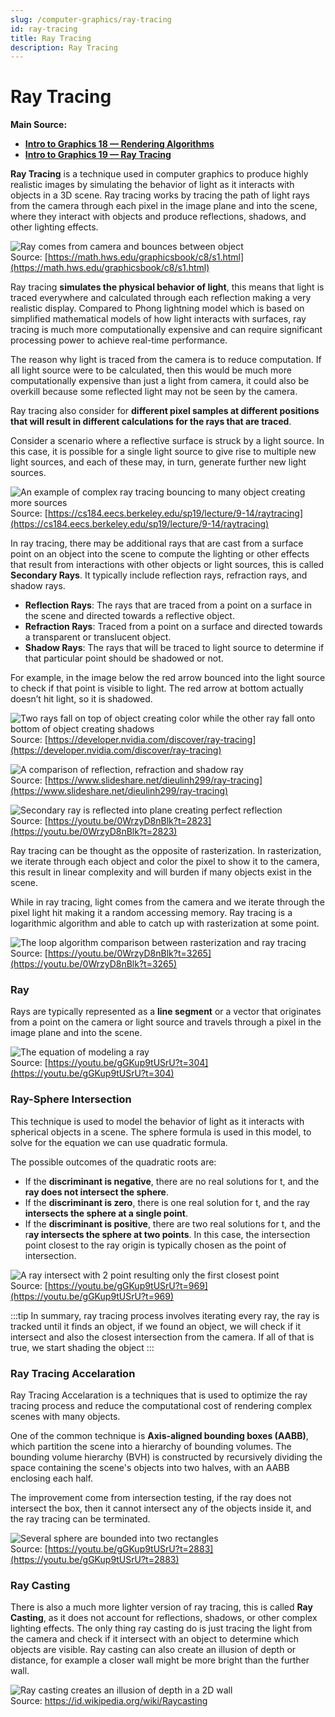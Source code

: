 ```yaml
---
slug: /computer-graphics/ray-tracing
id: ray-tracing
title: Ray Tracing
description: Ray Tracing
---
```


# Ray Tracing

**Main Source:**

- **[Intro to Graphics 18 — Rendering Algorithms](https://youtu.be/0WrzyD8nBlk)**
- **[Intro to Graphics 19 — Ray Tracing](https://youtu.be/gGKup9tUSrU)**

**Ray Tracing** is a technique used in computer graphics to produce highly realistic images by simulating the behavior of light as it interacts with objects in a 3D scene. Ray tracing works by tracing the path of light rays from the camera through each pixel in the image plane and into the scene, where they interact with objects and produce reflections, shadows, and other lighting effects.

![Ray comes from camera and bounces between object](./ray-tracing-example.png)  
Source: [https://math.hws.edu/graphicsbook/c8/s1.html](https://math.hws.edu/graphicsbook/c8/s1.html)

Ray tracing **simulates the physical behavior of light**, this means that light is traced everywhere and calculated through each reflection making a very realistic display. Compared to Phong lightning model which is based on simplified mathematical models of how light interacts with surfaces, ray tracing is much more computationally expensive and can require significant processing power to achieve real-time performance.

The reason why light is traced from the camera is to reduce computation. If all light source were to be calculated, then this would be much more computationally expensive than just a light from camera, it could also be overkill because some reflected light may not be seen by the camera.

Ray tracing also consider for **different pixel samples at different positions that will result in different calculations for the rays that are traced**.

Consider a scenario where a reflective surface is struck by a light source. In this case, it is possible for a single light source to give rise to multiple new light sources, and each of these may, in turn, generate further new light sources.

![An example of complex ray tracing bouncing to many object creating more sources](./complex-ray-tracing.png)  
Source: [https://cs184.eecs.berkeley.edu/sp19/lecture/9-14/raytracing](https://cs184.eecs.berkeley.edu/sp19/lecture/9-14/raytracing)

In ray tracing, there may be additional rays that are cast from a surface point on an object into the scene to compute the lighting or other effects that result from interactions with other objects or light sources, this is called **Secondary Rays**. It typically include reflection rays, refraction rays, and shadow rays.

- **Reflection Rays**: The rays that are traced from a point on a surface in the scene and directed towards a reflective object.
- **Refraction Rays**: Traced from a point on a surface and directed towards a transparent or translucent object.
- **Shadow Rays**: The rays that will be traced to light source to determine if that particular point should be shadowed or not.

For example, in the image below the red arrow bounced into the light source to check if that point is visible to light. The red arrow at bottom actually doesn’t hit light, so it is shadowed.

![Two rays fall on top of object creating color while the other ray fall onto bottom of object creating shadows](./shadow-ray.png)  
Source: [https://developer.nvidia.com/discover/ray-tracing](https://developer.nvidia.com/discover/ray-tracing)

![A comparison of reflection, refraction and shadow ray](./secondary-ray-1.png)  
Source: [https://www.slideshare.net/dieulinh299/ray-tracing](https://www.slideshare.net/dieulinh299/ray-tracing)

![Secondary ray is reflected into plane creating perfect reflection](./secondary-ray-2.png)  
Source: [https://youtu.be/0WrzyD8nBlk?t=2823](https://youtu.be/0WrzyD8nBlk?t=2823)

Ray tracing can be thought as the opposite of rasterization. In rasterization, we iterate through each object and color the pixel to show it to the camera, this result in linear complexity and will burden if many objects exist in the scene.

While in ray tracing, light comes from the camera and we iterate through the pixel light hit making it a random accessing memory. Ray tracing is a logarithmic algorithm and able to catch up with rasterization at some point.

![The loop algorithm comparison between rasterization and ray tracing](./ray-tracing-vs-rasterization.png)  
Source: [https://youtu.be/0WrzyD8nBlk?t=3265](https://youtu.be/0WrzyD8nBlk?t=3265)

### Ray

Rays are typically represented as a **line segment** or a vector that originates from a point on the camera or light source and travels through a pixel in the image plane and into the scene.

![The equation of modeling a ray](./ray-modeling.png)  
Source: [https://youtu.be/gGKup9tUSrU?t=304](https://youtu.be/gGKup9tUSrU?t=304)

### Ray-Sphere Intersection

This technique is used to model the behavior of light as it interacts with spherical objects in a scene. The sphere formula is used in this model, to solve for the equation we can use quadratic formula.

The possible outcomes of the quadratic roots are:

- If the **discriminant is negative**, there are no real solutions for t, and the **ray does not intersect the sphere**.
- If the **discriminant is zero**, there is one real solution for t, and the ray **intersects the sphere at a single point**.
- If the **discriminant is positive**, there are two real solutions for t, and the r**ay intersects the sphere at two points**. In this case, the intersection point closest to the ray origin is typically chosen as the point of intersection.

![A ray intersect with 2 point resulting only the first closest point](./ray-sphere-intersection.png)  
Source: [https://youtu.be/gGKup9tUSrU?t=969](https://youtu.be/gGKup9tUSrU?t=969)

:::tip
In summary, ray tracing process involves iterating every ray, the ray is tracked until it finds an object, if we found an object, we will check if it intersect and also the closest intersection from the camera. If all of that is true, we start shading the object
:::

### Ray Tracing Accelaration

Ray Tracing Accelaration is a techniques that is used to optimize the ray tracing process and reduce the computational cost of rendering complex scenes with many objects.

One of the common technique is **Axis-aligned bounding boxes (AABB)**, which partition the scene into a hierarchy of bounding volumes. The bounding volume hierarchy (BVH) is constructed by recursively dividing the space containing the scene's objects into two halves, with an AABB enclosing each half.

The improvement come from intersection testing, if the ray does not intersect the box, then it cannot intersect any of the objects inside it, and the ray tracing can be terminated.

![Several sphere are bounded into two rectangles](./bvh-algorithm.png)  
Source: [https://youtu.be/gGKup9tUSrU?t=2883](https://youtu.be/gGKup9tUSrU?t=2883)

### Ray Casting

There is also a much more lighter version of ray tracing, this is called **Ray Casting**, as it does not account for reflections, shadows, or other complex lighting effects. The only thing ray casting do is just tracing the light from the camera and check if it intersect with an object to determine which objects are visible. Ray casting can also create an illusion of depth or distance, for example a closer wall might be more bright than the further wall.

![Ray casting creates an illusion of depth in a 2D wall](./ray-casting.png)  
Source: https://id.wikipedia.org/wiki/Raycasting
